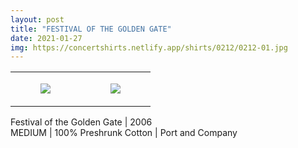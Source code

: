 ```yaml
---
layout: post
title: "FESTIVAL OF THE GOLDEN GATE"
date: 2021-01-27
img: https://concertshirts.netlify.app/shirts/0212/0212-01.jpg
---
```




<table style="width:100%;"><tr><td style="vertical-align:top;">
      <figure class="tmblr-full" data-orig-height="2048" data-orig-width="1365" data-orig-src="https://concertshirts.netlify.app/shirts/0212/0212-01.jpg"><img src="https://64.media.tumblr.com/c9f323b937aaf43361ebf4a4368eb216/9aebee0c66e14b64-8a/s540x810/60bebe88798ff04ab2484856be90660b2559466f.jpg" data-orig-height="2048" data-orig-width="1365" data-orig-src="https://concertshirts.netlify.app/shirts/0212/0212-01.jpg"/></figure></td>
    <td style="vertical-align:top;">
      <figure class="tmblr-full" data-orig-height="2048" data-orig-width="1365" data-orig-src="https://concertshirts.netlify.app/shirts/0212/0212-02.jpg"><img src="https://64.media.tumblr.com/f13ae2bb7e034fecb8eddaa2e564bca6/9aebee0c66e14b64-f8/s540x810/6c2b12ab5324d2512e5ffe5212c5d8c084412f4d.jpg" data-orig-height="2048" data-orig-width="1365" data-orig-src="https://concertshirts.netlify.app/shirts/0212/0212-02.jpg"/></figure></td>
  </tr></table><p>
  Festival of the Golden Gate | 2006<br/>MEDIUM | 100% Preshrunk Cotton | Port and Company
</p>
